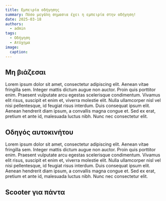 ```yaml
---
title: Εμπειρία οδήγησης
summary: Πόσο μεγάλη σημασια έχει η εμπειρία στην οδήγηση!
date: 2025-03-18
authors:
  - admin
tags:
  - Οδήγηση
  - Ατύχημα
image:
  caption: 
---
```



## Μη βιάζεσαι 

Lorem ipsum dolor sit amet, consectetur adipiscing elit. Aenean vitae fringilla sem. Integer mattis dictum augue non auctor. Proin quis porttitor enim. Praesent vulputate arcu egestas scelerisque condimentum. Vivamus elit risus, suscipit et enim et, viverra molestie elit. Nulla ullamcorper nisl vel nisi pellentesque, id feugiat risus interdum. Duis consequat ipsum elit. Aenean hendrerit diam ipsum, a convallis magna congue et. Sed ex erat, pretium et ante id, malesuada luctus nibh. Nunc nec consectetur elit.

## Οδηγός αυτοκινήτου
Lorem ipsum dolor sit amet, consectetur adipiscing elit. Aenean vitae fringilla sem. Integer mattis dictum augue non auctor. Proin quis porttitor enim. Praesent vulputate arcu egestas scelerisque condimentum. Vivamus elit risus, suscipit et enim et, viverra molestie elit. Nulla ullamcorper nisl vel nisi pellentesque, id feugiat risus interdum. Duis consequat ipsum elit. Aenean hendrerit diam ipsum, a convallis magna congue et. Sed ex erat, pretium et ante id, malesuada luctus nibh. Nunc nec consectetur elit.

## Scooter για πάντα


